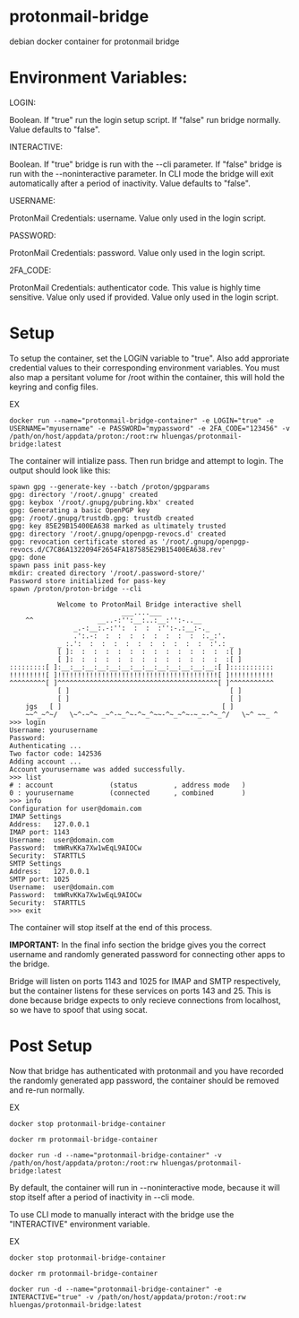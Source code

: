 # protonmail-bridge
debian docker container for protonmail bridge

# Environment Variables:

LOGIN:

Boolean. If "true" run the login setup script. If "false" run bridge normally. Value defaults to "false".


INTERACTIVE:

Boolean. If "true" bridge is run with the --cli parameter. If "false" bridge is run with the --noninteractive parameter. In CLI mode the bridge will exit automatically after a period of inactivity. Value defaults to "false".


USERNAME:

ProtonMail Credentials: username. Value only used in the login script.


PASSWORD:

ProtonMail Credentials: password. Value only used in the login script.


2FA_CODE:

ProtonMail Credentials: authenticator code. This value is highly time sensitive. Value only used if provided. Value only used in the login script.

# Setup

To setup the container, set the LOGIN variable to "true". Also add approriate credential values to their corresponding environment variables. You must also map a persitant volume for /root within the container, this will hold the keyring and config files.

EX

    docker run --name="protonmail-bridge-container" -e LOGIN="true" -e USERNAME="myusername" -e PASSWORD="mypassword" -e 2FA_CODE="123456" -v /path/on/host/appdata/proton:/root:rw hluengas/protonmail-bridge:latest

The container will intialize pass. Then run bridge and attempt to login. The output should look like this:

    spawn gpg --generate-key --batch /proton/gpgparams
    gpg: directory '/root/.gnupg' created
    gpg: keybox '/root/.gnupg/pubring.kbx' created
    gpg: Generating a basic OpenPGP key
    gpg: /root/.gnupg/trustdb.gpg: trustdb created
    gpg: key 85E29B15400EA638 marked as ultimately trusted
    gpg: directory '/root/.gnupg/openpgp-revocs.d' created
    gpg: revocation certificate stored as '/root/.gnupg/openpgp-revocs.d/C7C86A1322094F2654FA187585E29B15400EA638.rev'
    gpg: done
    spawn pass init pass-key
    mkdir: created directory '/root/.password-store/'
    Password store initialized for pass-key
    spawn /proton/proton-bridge --cli

                Welcome to ProtonMail Bridge interactive shell
                                ___....___
        ^^                __..-:'':__:..:__:'':-..__
                    _.-:__:.-:'':  :  :  :'':-.:__:-._
                    .':.-:  :  :  :  :  :  :  :  :  :._:'.
                _ :.':  :  :  :  :  :  :  :  :  :  :  :'.: _
                [ ]:  :  :  :  :  :  :  :  :  :  :  :  :  :[ ]
                [ ]:  :  :  :  :  :  :  :  :  :  :  :  :  :[ ]
    :::::::::[ ]:__:__:__:__:__:__:__:__:__:__:__:__:__:[ ]:::::::::::
    !!!!!!!!![ ]!!!!!!!!!!!!!!!!!!!!!!!!!!!!!!!!!!!!!!!![ ]!!!!!!!!!!!
    ^^^^^^^^^[ ]^^^^^^^^^^^^^^^^^^^^^^^^^^^^^^^^^^^^^^^^[ ]^^^^^^^^^^^
                [ ]                                        [ ]
                [ ]                                        [ ]
        jgs   [ ]                                        [ ]
        ~~^_~^~/   \~^-~^~ _~^-~_^~-^~_^~~-^~_~^~-~_~-^~_^/   \~^ ~~_ ^
    >>> login
    Username: yourusername
    Password: 
    Authenticating ... 
    Two factor code: 142536
    Adding account ...
    Account yourusername was added successfully.
    >>> list
    # : account              (status         , address mode   )
    0 : yourusername         (connected      , combined       )
    >>> info
    Configuration for user@domain.com
    IMAP Settings
    Address:   127.0.0.1
    IMAP port: 1143
    Username:  user@domain.com
    Password:  tmWRvKKa7Xw1wEqL9AIOCw
    Security:  STARTTLS
    SMTP Settings
    Address:   127.0.0.1
    SMTP port: 1025
    Username:  user@domain.com
    Password:  tmWRvKKa7Xw1wEqL9AIOCw
    Security:  STARTTLS
    >>> exit

The container will stop itself at the end of this process.

**IMPORTANT:**
In the final info section the bridge gives you the correct username and randomly generated password for connecting other apps to the bridge. 

Bridge will listen on ports 1143 and 1025 for IMAP and SMTP respectively, but the container listens for these services on ports 143 and 25. This is done because bridge expects to only recieve connections from localhost, so we have to spoof that using socat.

# Post Setup

Now that bridge has authenticated with protonmail and you have recorded the randomly generated app password, the container should be removed and re-run normally.

EX

    docker stop protonmail-bridge-container

    docker rm protonmail-bridge-container

    docker run -d --name="protonmail-bridge-container" -v /path/on/host/appdata/proton:/root:rw hluengas/protonmail-bridge:latest

By default, the container will run in --noninteractive mode, because it will stop itself after a period of inactivity in --cli mode.

To use CLI mode to manually interact with the bridge use the "INTERACTIVE" environment variable.

EX

    docker stop protonmail-bridge-container

    docker rm protonmail-bridge-container

    docker run -d --name="protonmail-bridge-container" -e INTERACTIVE="true" -v /path/on/host/appdata/proton:/root:rw hluengas/protonmail-bridge:latest